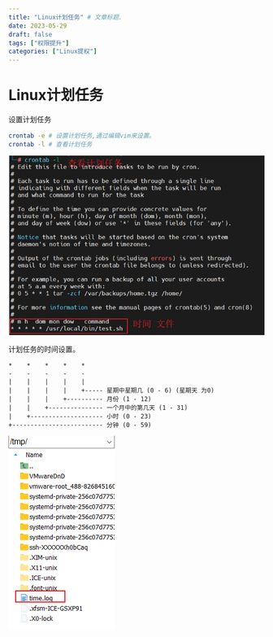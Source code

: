 ```yaml
---
title: "Linux计划任务" # 文章标题.
date: 2023-05-29
draft: false
tags: ["权限提升"]
categories: ["Linux提权"]
---
```


# Linux计划任务

设置计划任务

```bash
crontab -e # 设置计划任务,通过编辑vim来设置。
crontab -l # 查看计划任务
```

![查看计划任务](./查看计划任务.png)

计划任务的时间设置。

```
*    *    *    *    *
-    -    -    -    -
|    |    |    |    |
|    |    |    |    +----- 星期中星期几 (0 - 6) (星期天 为0)
|    |    |    +---------- 月份 (1 - 12) 
|    |    +--------------- 一个月中的第几天 (1 - 31)
|    +-------------------- 小时 (0 - 23)
+------------------------- 分钟 (0 - 59)
```

![发现计划任务成功](发现计划任务成功.png)